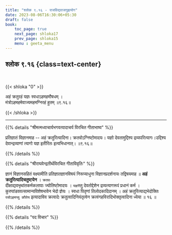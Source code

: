 ```yaml
---
title: "श्लोक ९.१६ - राजविद्यराजगुह्ययोग"
date: 2023-08-06T16:30:06+05:30
draft: false
book:
    toc_page: true
    next_page: shloka17
    prev_page: shloka15
    menu : geeta_menu
---
```




## श्लोक ९.१६ {class=text-center}

<br/>

{{< shloka  "0"  >}}

अहं क्रतुरहं यज्ञः स्वधाऽहमहमौषधम् ।   
मंत्रोऽहमहमेवाज्यमहमग्निरहं हुतम् ॥९.१६॥

{{< /shloka >}}

---


{{% details "श्रीमत्मध्वाचार्यभगवत्पादाचर्य विरचित  गीताभाष्य" %}}

प्रतिज्ञातं विज्ञानमाह -- अहं क्रतुरित्यादिना। 
क्रतवोऽग्निष्टोमादयः। यज्ञो देवतामुद्दिश्य 
द्रव्यपरित्यागः।उद्दिश्य देवान्द्रव्याणां त्यागो यज्ञ 
इतीरितः इत्यभिधानात्। ॥९.१६॥

{{% /details %}}



{{% details "श्रीराघवेन्द्रतीर्थविरचित गीताविवृतिः" %}}

ज्ञानं विज्ञानसहितं वक्ष्यामीति प्रतिज्ञातज्ञानविषयं 
निरूप्याधुना विज्ञानप्रदर्शनायः तद्विषयमाह 
॥ **अहं क्रतुरित्यादिचतुष्टयेन** । `क्रतवः`  
दीक्षाद्यवभृथांतकर्मकलापाः ज्योतिष्टोमादयः । 
`यज्ञ`स्तु देवतोद्देशेन द्रव्यत्यागरूपं प्रधानं कर्म । 
कुरुपांडववत्सामान्यविशेषभावेन भेदो ज्ञेयः । 
स्वधा पितृणां तिलोदकादिदानम्‌ । 
अहं क्रतुरित्याद्यभेदोक्तिः 
` रसोऽहमप्सु कौतेय` इत्यादाविव क्रत्वादेः 
क्रतुत्वादिनियंतृत्वेन 
क्रत्वंगहविरादिभोक्तृत्वादिना ध्येया ॥ १६ ॥

{{% /details %}}



{{% details "पद विचार" %}}


{{% /details %}}
